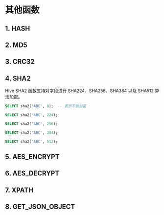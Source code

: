 # 其他函数


## 1. HASH

## 2. MD5

## 3. CRC32

## 4. SHA2

Hive SHA2 函数支持对字段进行 SHA224、SHA256、SHA384 以及 SHA512 算法加密。

```sql linenums="1"
SELECT sha2('ABC', 0);  -- 表示不做加密

SELECT sha2('ABC', 224);

SELECT sha2('ABC', 256);

SELECT sha2('ABC', 384);

SELECT sha2('ABC', 512);
```

## 5. AES_ENCRYPT


## 6. AES_DECRYPT


## 7. XPATH

## 8. GET_JSON_OBJECT


